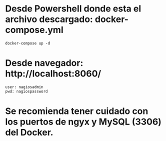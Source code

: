 # Desde Powershell donde esta el archivo descargado: docker-compose.yml
	docker-compose up -d

# Desde navegador: http://localhost:8060/
	user: nagiosadmin
	pwd: nagiospassword

# Se recomienda tener cuidado con los puertos de ngyx y MySQL (3306) del Docker.
